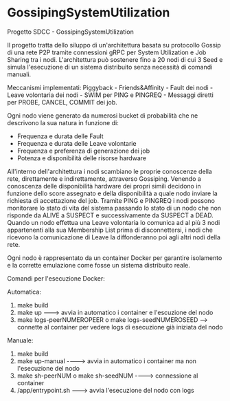 # GossipingSystemUtilization
Progetto SDCC - GossipingSystemUtilization

Il progetto tratta dello siluppo di un'architettura basata su protocollo Gossip di una rete P2P tramite connessioni gRPC per System Utilization e Job Sharing tra i nodi.
L'architettura può sostenere fino a 20 nodi di cui 3 Seed e simula l'esecuzione di un sistema distribuito senza necessità di comandi manuali.

Meccanismi implementati: Piggyback - Friends&Affinity - Fault dei nodi - Leave volontaria dei nodi - SWIM per PING e PINGREQ - Messaggi diretti per PROBE, CANCEL, COMMIT dei job.

Ogni nodo viene generato da numerosi bucket di probabilità che ne descrivono la sua natura in funzione di:
  - Frequenza e durata delle Fault
  - Frequenza e durata delle Leave volontarie
  - Frequenza e preferenza di generazione dei job
  - Potenza e disponibilità delle risorse hardware

All'interno dell'architettura i nodi scambiano le proprie conoscenze della rete, direttamente e indirettamente, attraverso Gossiping. Venendo a conoscenza delle disponibilità hardware dei propri simili decidono in funzione dello score assegnato e della disponibilità a quale nodo inviare la richiesta di accettazione del job.
Tramite PING e PINGREQ i nodi possono monitorare lo stato di vita del sistema passando lo stato di un nodo che non risponde da ALIVE a SUSPECT e successivamente da SUSPECT a DEAD.
Quando un nodo effettua una Leave volontaria lo comunica ad al più 3 nodi appartenenti alla sua Membership List prima di disconnettersi, i nodi che ricevono la comunicazione di Leave la diffonderanno poi agli altri nodi della rete.

Ogni nodo è rappresentato da un container Docker per garantire isolamento e la corrette emulazione come fosse un sistema distribuito reale.

Comandi per l'esecuzione Docker:

Automatica:
1) make build
2) make up ---> avvia in automatico i container e l'escuzione del nodo
3) make logs-peerNUMEROPEER o make logs-seedNUMEROSEED --> connette al container per vedere logs di esecuzione già iniziata del nodo

Manuale:
1) make build
2) make up-manual ----> avvia in automatico i container ma non l'esecuzione del nodo
3) make sh-peerNUM o make sh-seedNUM ----> connessione al container
4) /app/entrypoint.sh ---> avvia l'esecuzione del nodo con logs
